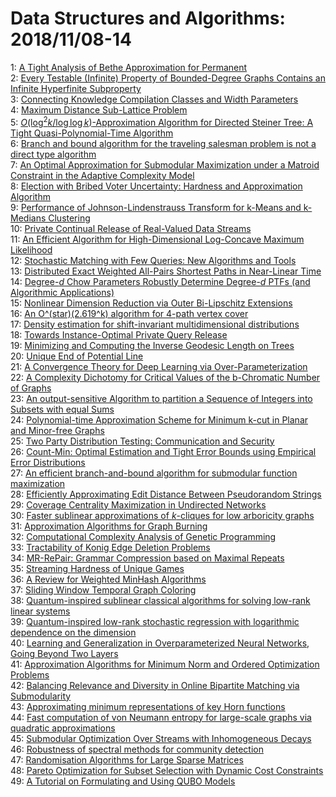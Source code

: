 # Data Structures and Algorithms: 2018/11/08-14  
1: [A Tight Analysis of Bethe Approximation for Permanent](https://doi.org/10.48550/arXiv.1811.02933)  
2: [Every Testable (Infinite) Property of Bounded-Degree Graphs Contains an  Infinite Hyperfinite Subproperty](https://doi.org/10.48550/arXiv.1811.02937)  
3: [Connecting Knowledge Compilation Classes and Width Parameters](https://doi.org/10.48550/arXiv.1811.02944)  
4: [Maximum Distance Sub-Lattice Problem](https://doi.org/10.48550/arXiv.1811.03019)  
5: [$O(\log^2k/\log\log{k})$-Approximation Algorithm for Directed Steiner  Tree: A Tight Quasi-Polynomial-Time Algorithm](https://doi.org/10.48550/arXiv.1811.03020)  
6: [Branch and bound algorithm for the traveling salesman problem is not a  direct type algorithm](https://doi.org/10.48550/arXiv.1811.03031)  
7: [An Optimal Approximation for Submodular Maximization under a Matroid  Constraint in the Adaptive Complexity Model](https://doi.org/10.48550/arXiv.1811.03093)  
8: [Election with Bribed Voter Uncertainty: Hardness and Approximation  Algorithm](https://doi.org/10.48550/arXiv.1811.03158)  
9: [Performance of Johnson-Lindenstrauss Transform for k-Means and k-Medians  Clustering](https://doi.org/10.48550/arXiv.1811.03195)  
10: [Private Continual Release of Real-Valued Data Streams](https://doi.org/10.48550/arXiv.1811.03197)  
11: [An Efficient Algorithm for High-Dimensional Log-Concave Maximum  Likelihood](https://doi.org/10.48550/arXiv.1811.03204)  
12: [Stochastic Matching with Few Queries: New Algorithms and Tools](https://doi.org/10.48550/arXiv.1811.03224)  
13: [Distributed Exact Weighted All-Pairs Shortest Paths in Near-Linear Time](https://doi.org/10.48550/arXiv.1811.03337)  
14: [Degree-$d$ Chow Parameters Robustly Determine Degree-$d$ PTFs (and  Algorithmic Applications)](https://doi.org/10.48550/arXiv.1811.03491)  
15: [Nonlinear Dimension Reduction via Outer Bi-Lipschitz Extensions](https://doi.org/10.48550/arXiv.1811.03591)  
16: [An O^(star)(2.619^k) algorithm for 4-path vertex cover](https://doi.org/10.48550/arXiv.1811.03592)  
17: [Density estimation for shift-invariant multidimensional distributions](https://doi.org/10.48550/arXiv.1811.03744)  
18: [Towards Instance-Optimal Private Query Release](https://doi.org/10.48550/arXiv.1811.03763)  
19: [Minimizing and Computing the Inverse Geodesic Length on Trees](https://doi.org/10.48550/arXiv.1811.03836)  
20: [Unique End of Potential Line](https://doi.org/10.48550/arXiv.1811.03841)  
21: [A Convergence Theory for Deep Learning via Over-Parameterization](https://doi.org/10.48550/arXiv.1811.03962)  
22: [A Complexity Dichotomy for Critical Values of the b-Chromatic Number of  Graphs](https://doi.org/10.48550/arXiv.1811.03966)  
23: [An output-sensitive Algorithm to partition a Sequence of Integers into  Subsets with equal Sums](https://doi.org/10.48550/arXiv.1811.04014)  
24: [Polynomial-time Approximation Scheme for Minimum k-cut in Planar and  Minor-free Graphs](https://doi.org/10.48550/arXiv.1811.04052)  
25: [Two Party Distribution Testing: Communication and Security](https://doi.org/10.48550/arXiv.1811.04065)  
26: [Count-Min: Optimal Estimation and Tight Error Bounds using Empirical  Error Distributions](https://doi.org/10.48550/arXiv.1811.04150)  
27: [An efficient branch-and-bound algorithm for submodular function  maximization](https://doi.org/10.48550/arXiv.1811.04177)  
28: [Efficiently Approximating Edit Distance Between Pseudorandom Strings](https://doi.org/10.48550/arXiv.1811.04300)  
29: [Coverage Centrality Maximization in Undirected Networks](https://doi.org/10.48550/arXiv.1811.04331)  
30: [Faster sublinear approximations of $k$-cliques for low arboricity graphs](https://doi.org/10.48550/arXiv.1811.04425)  
31: [Approximation Algorithms for Graph Burning](https://doi.org/10.48550/arXiv.1811.04449)  
32: [Computational Complexity Analysis of Genetic Programming](https://doi.org/10.48550/arXiv.1811.04465)  
33: [Tractability of Konig Edge Deletion Problems](https://doi.org/10.48550/arXiv.1811.04560)  
34: [MR-RePair: Grammar Compression based on Maximal Repeats](https://doi.org/10.48550/arXiv.1811.04596)  
35: [Streaming Hardness of Unique Games](https://doi.org/10.48550/arXiv.1811.04607)  
36: [A Review for Weighted MinHash Algorithms](https://doi.org/10.48550/arXiv.1811.04633)  
37: [Sliding Window Temporal Graph Coloring](https://doi.org/10.48550/arXiv.1811.04753)  
38: [Quantum-inspired sublinear classical algorithms for solving low-rank  linear systems](https://doi.org/10.48550/arXiv.1811.04852)  
39: [Quantum-inspired low-rank stochastic regression with logarithmic  dependence on the dimension](https://doi.org/10.48550/arXiv.1811.04909)  
40: [Learning and Generalization in Overparameterized Neural Networks, Going  Beyond Two Layers](https://doi.org/10.48550/arXiv.1811.04918)  
41: [Approximation Algorithms for Minimum Norm and Ordered Optimization  Problems](https://doi.org/10.48550/arXiv.1811.05022)  
42: [Balancing Relevance and Diversity in Online Bipartite Matching via  Submodularity](https://doi.org/10.48550/arXiv.1811.05100)  
43: [Approximating minimum representations of key Horn functions](https://doi.org/10.48550/arXiv.1811.05160)  
44: [Fast computation of von Neumann entropy for large-scale graphs via  quadratic approximations](https://doi.org/10.48550/arXiv.1811.11087)  
45: [Submodular Optimization Over Streams with Inhomogeneous Decays](https://doi.org/10.48550/arXiv.1811.05652)  
46: [Robustness of spectral methods for community detection](https://doi.org/10.48550/arXiv.1811.05808)  
47: [Randomisation Algorithms for Large Sparse Matrices](https://doi.org/10.48550/arXiv.1811.05974)  
48: [Pareto Optimization for Subset Selection with Dynamic Cost Constraints](https://doi.org/10.48550/arXiv.1811.07806)  
49: [A Tutorial on Formulating and Using QUBO Models](https://doi.org/10.48550/arXiv.1811.11538)  